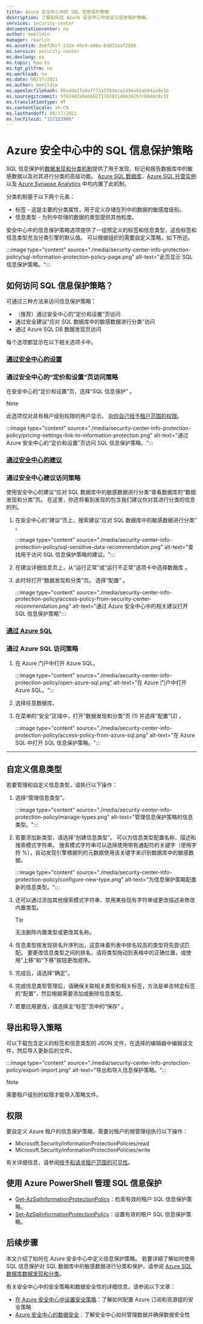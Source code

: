 ```yaml
---
title: Azure 安全中心中的 SQL 信息保护策略
description: 了解如何在 Azure 安全中心中自定义信息保护策略。
services: security-center
documentationcenter: na
author: memildin
manager: rkarlin
ms.assetid: 2ebf2bc7-232a-45c4-a06a-b3d32aaf2500
ms.service: security-center
ms.devlang: na
ms.topic: how-to
ms.tgt_pltfrm: na
ms.workload: na
ms.date: 08/17/2021
ms.author: memildin
ms.openlocfilehash: 86edda1fa9aff73a5f6daca1494a81ab94aa9e3b
ms.sourcegitcommit: 5f659d2a9abb92f178103146b38257c864bc8c31
ms.translationtype: HT
ms.contentlocale: zh-CN
ms.lasthandoff: 08/17/2021
ms.locfileid: "122322906"
---
```

# <a name="sql-information-protection-policy-in-azure-security-center"></a>Azure 安全中心中的 SQL 信息保护策略
 
SQL 信息保护的[数据发现和分类机制](../azure-sql/database/data-discovery-and-classification-overview.md)提供了用于发现、标记和报告数据库中的敏感数据以及对其进行分类的高级功能。 [Azure SQL 数据库](../azure-sql/database/sql-database-paas-overview.md)、[Azure SQL 托管实例](../azure-sql/managed-instance/sql-managed-instance-paas-overview.md)以及 [Azure Synapse Analytics](../synapse-analytics/sql-data-warehouse/sql-data-warehouse-overview-what-is.md) 中均内置了此机制。

分类机制基于以下两个元素：

- 标签 - 这是主要的分类属性，用于定义存储在列中的数据的敏感度级别。 
- 信息类型 - 为列中存储的数据的类型提供其他粒度。

安全中心中的信息保护策略选项提供了一组预定义的标签和信息类型，这些标签和信息类型充当分类引擎的默认值。 可以根据组织的需要自定义策略，如下所述。

:::image type="content" source="./media/security-center-info-protection-policy/sql-information-protection-policy-page.png" alt-text="此页显示 SQL 信息保护策略。":::
 



## <a name="how-do-i-access-the-sql-information-protection-policy"></a>如何访问 SQL 信息保护策略？

可通过三种方法来访问信息保护策略：

- （推荐）通过安全中心的“定价和设置”页访问
- 通过安全建议“应对 SQL 数据库中的敏感数据进行分类”访问
- 通过 Azure SQL DB 数据发现页访问

每个选项都显示在以下相关选项卡中。



### <a name="from-security-centers-settings"></a>[通过安全中心的设置](#tab/sqlip-tenant)

### <a name="access-the-policy-from-security-centers-pricing-and-settings-page"></a>通过安全中心的“定价和设置”页访问策略<a name="sqlip-tenant"></a>

在安全中心的“定价和设置”页，选择“SQL 信息保护” 。

> [!NOTE]
> 此选项仅对具有租户级别权限的用户显示。 [向你自己授予租户范围的权限](tenant-wide-permissions-management.md#grant-tenant-wide-permissions-to-yourself)。

:::image type="content" source="./media/security-center-info-protection-policy/pricing-settings-link-to-information-protection.png" alt-text="通过 Azure 安全中心的“定价和设置”页访问 SQL 信息保护策略。":::



### <a name="from-security-centers-recommendation"></a>[通过安全中心的建议](#tab/sqlip-db)

### <a name="access-the-policy-from-the-security-center-recommendation"></a>通过安全中心建议访问策略<a name="sqlip-db"></a>

使用安全中心的建议“应对 SQL 数据库中的敏感数据进行分类”查看数据库的“数据发现和分类”页。 在这里，你还将看到发现的包含我们建议你对其进行分类的信息的列。

1. 在安全中心的“建议”页上，搜索建议“应对 SQL 数据库中的敏感数据进行分类” 。

    :::image type="content" source="./media/security-center-info-protection-policy/sql-sensitive-data-recommendation.png" alt-text="查找用于访问 SQL 信息保护策略的建议。":::

1. 在建议详细信息页上，从“运行正常”或“运行不正常”选项卡中选择数据库 。

1. 此时将打开“数据发现和分类”页。 选择“配置” 。

    :::image type="content" source="./media/security-center-info-protection-policy/access-policy-from-security-center-recommendation.png" alt-text="通过 Azure 安全中心中的相关建议打开 SQL 信息保护策略":::



### <a name="from-azure-sql"></a>[通过 Azure SQL](#tab/sqlip-azuresql)

### <a name="access-the-policy-from-azure-sql"></a>通过 Azure SQL 访问策略<a name="sqlip-azuresql"></a>

1. 在 Azure 门户中打开 Azure SQL。

    :::image type="content" source="./media/security-center-info-protection-policy/open-azure-sql.png" alt-text="在 Azure 门户中打开 Azure SQL。":::

1. 选择任意数据库。

1. 在菜单的“安全”区域中，打开“数据发现和分类”页 (1) 并选择“配置”(2)  。

    :::image type="content" source="./media/security-center-info-protection-policy/access-policy-from-azure-sql.png" alt-text="在 Azure SQL 中打开 SQL 信息保护策略。":::

--- 


## <a name="customize-your-information-types"></a>自定义信息类型

若要管理和自定义信息类型，请执行以下操作：

1. 选择“管理信息类型”。

    :::image type="content" source="./media/security-center-info-protection-policy/manage-types.png" alt-text="管理信息保护策略的信息类型。":::

1. 若要添加新类型，请选择“创建信息类型”。 可以为信息类型配置名称、描述和搜索模式字符串。 搜索模式字符串可以选择使用带有通配符的关键字（使用字符 %），自动发现引擎根据列的元数据使用该关键字来识别数据库中的敏感数据。
 
    :::image type="content" source="./media/security-center-info-protection-policy/configure-new-type.png" alt-text="为信息保护策略配置新的信息类型。":::

1. 还可以通过添加其他搜索模式字符串、禁用某些现有字符串或更改描述来修改内置类型。 

    > [!TIP]
    > 无法删除内置类型或更改其名称。 

1. 信息类型按发现排名升序列出，这意味着列表中排名较高的类型将先尝试匹配。 要更改信息类型之间的排名，请将类型拖动到表格中的正确位置，或使用“上移”和“下移”按钮更改顺序。 

1. 完成后，请选择“确定”。

1. 完成信息类型管理后，请确保关联相关类型和相关标签，方法是单击特定标签的“配置”，然后根据需要添加或删除信息类型。

1. 若要应用更改，请选择主“标签”页中的“保存” 。
 

## <a name="exporting-and-importing-a-policy"></a>导出和导入策略

可以下载包含定义的标签和信息类型的 JSON 文件，在选择的编辑器中编辑该文件，然后导入更新后的文件。 

:::image type="content" source="./media/security-center-info-protection-policy/export-import.png" alt-text="导出和导入信息保护策略。":::

> [!NOTE]
> 需要租户级别的权限才能导入策略文件。 


## <a name="permissions"></a>权限

要自定义 Azure 租户的信息保护策略，需要对租户的根管理组执行以下操作：
  - Microsoft.Security/informationProtectionPolicies/read
  - Microsoft.Security/informationProtectionPolicies/write 

有关详细信息，请参阅[授予和请求租户范围的可见性](tenant-wide-permissions-management.md)。

## <a name="manage-sql-information-protection-using-azure-powershell"></a>使用 Azure PowerShell 管理 SQL 信息保护

- [Get-AzSqlInformationProtectionPolicy](/powershell/module/az.security/get-azsqlinformationprotectionpolicy)：检索有效的租户 SQL 信息保护策略。
- [Set-AzSqlInformationProtectionPolicy](/powershell/module/az.security/set-azsqlinformationprotectionpolicy)：设置有效的租户 SQL 信息保护策略。
 

## <a name="next-steps"></a>后续步骤
 
本文介绍了如何在 Azure 安全中心中定义信息保护策略。 若要详细了解如何使用 SQL 信息保护对 SQL 数据库中的敏感数据进行分类和保护，请参阅 [Azure SQL 数据库数据发现和分类](../azure-sql/database/data-discovery-and-classification-overview.md)。

有关安全中心中的安全策略和数据安全性的详细信息，请参阅以下文章：
 
- [在 Azure 安全中心中设置安全策略](tutorial-security-policy.md)：了解如何配置 Azure 订阅和资源组的安全策略
- [Azure 安全中心的数据安全](security-center-data-security.md)：了解安全中心如何管理数据并确保数据安全性
